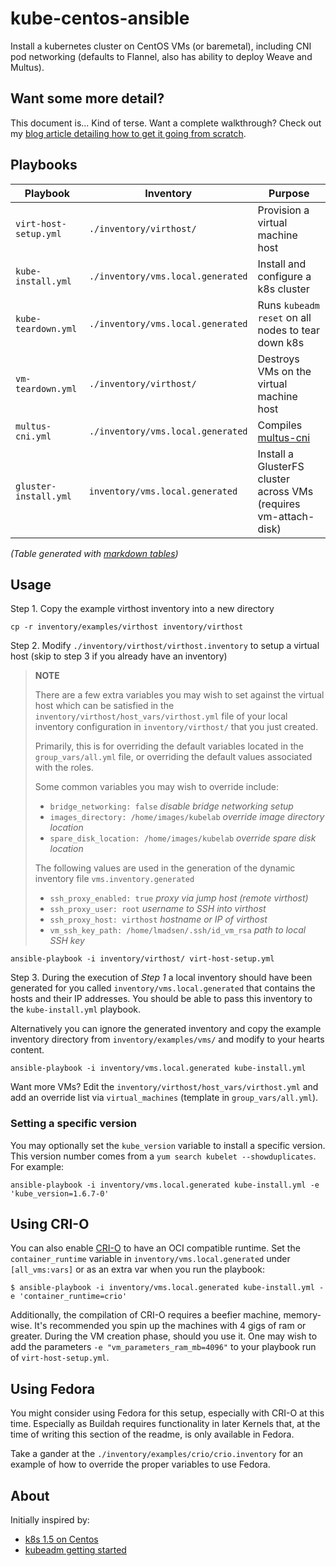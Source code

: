 # kube-centos-ansible

Install a kubernetes cluster on CentOS VMs (or baremetal), including CNI pod
networking (defaults to Flannel, also has ability to deploy Weave and Multus).

## Want some more detail?

This document is... Kind of terse. Want a complete walkthrough? Check out my
[blog article detailing how to get it going from scratch](http://dougbtv.com/nfvpe/2017/02/16/kubernetes-1.5-centos/).

## Playbooks

| Playbook              | Inventory                         | Purpose                                                          |
|-----------------------|-----------------------------------|------------------------------------------------------------------|
| `virt-host-setup.yml` | `./inventory/virthost/`           | Provision a virtual machine host                                 |
| `kube-install.yml`    | `./inventory/vms.local.generated` | Install and configure a k8s cluster                              |
| `kube-teardown.yml`   | `./inventory/vms.local.generated` | Runs `kubeadm reset` on all nodes to tear down k8s               |
| `vm-teardown.yml`     | `./inventory/virthost/`           | Destroys VMs on the virtual machine host                         |
| `multus-cni.yml`      | `./inventory/vms.local.generated` | Compiles [multus-cni](https://github.com/Intel-Corp/multus-cni)  |
| `gluster-install.yml` | `inventory/vms.local.generated`   | Install a GlusterFS cluster across VMs (requires vm-attach-disk) |


*(Table generated with [markdown tables](http://www.tablesgenerator.com/markdown_tables))*

## Usage

Step 1. Copy the example virthost inventory into a new directory

```
cp -r inventory/examples/virthost inventory/virthost
```

Step 2. Modify `./inventory/virthost/virthost.inventory` to setup a virtual
host (skip to step 3 if you already have an inventory)

> **NOTE**
>
> There are a few extra variables you may wish to set against the virtual host
> which can be satisfied in the `inventory/virthost/host_vars/virthost.yml`
> file of your local inventory configuration in `inventory/virthost/` that you
> just created.
>
> Primarily, this is for overriding the default variables located in the
> `group_vars/all.yml` file, or overriding the default values associated with
> the roles.
>
> Some common variables you may wish to override include:
>
> * `bridge_networking: false`  _disable bridge networking setup_
> * `images_directory: /home/images/kubelab`  _override image directory
>   location_
> * `spare_disk_location: /home/images/kubelab`  _override spare disk location_
>
> The following values are used in the generation of the dynamic inventory file
> `vms.inventory.generated`
>
> * `ssh_proxy_enabled: true`  _proxy via jump host (remote virthost)_
> * `ssh_proxy_user: root`  _username to SSH into virthost_
> * `ssh_proxy_host: virthost`  _hostname or IP of virthost_
> * `vm_ssh_key_path: /home/lmadsen/.ssh/id_vm_rsa`  _path to local SSH key_

```
ansible-playbook -i inventory/virthost/ virt-host-setup.yml
```

Step 3. During the execution of _Step 1_ a local inventory should have been
generated for you called `inventory/vms.local.generated` that contains the
hosts and their IP addresses. You should be able to pass this inventory to the
`kube-install.yml` playbook.

Alternatively you can ignore the generated inventory and copy the example
inventory directory from `inventory/examples/vms/` and modify to your hearts
content.

```
ansible-playbook -i inventory/vms.local.generated kube-install.yml
```


Want more VMs? Edit the `inventory/virthost/host_vars/virthost.yml` and add
an override list via `virtual_machines` (template in `group_vars/all.yml`).


### Setting a specific version

You may optionally set the `kube_version` variable to install a specific
version. This version number comes from a `yum search kubelet
--showduplicates`. For example:

```
ansible-playbook -i inventory/vms.local.generated kube-install.yml -e 'kube_version=1.6.7-0'
```

## Using CRI-O

You can also enable [CRI-O](http://cri-o.io/) to have an OCI compatible
runtime. Set the `container_runtime` variable in
`inventory/vms.local.generated` under `[all_vms:vars]` or as an extra var when
you run the playbook:

```
$ ansible-playbook -i inventory/vms.local.generated kube-install.yml -e 'container_runtime=crio'
```

Additionally, the compilation of CRI-O requires a beefier machine, memory-wise. It's recommended you spin up the machines with 4 gigs of ram or greater. During the VM creation phase, should you use it. One may wish to add the parameters `-e "vm_parameters_ram_mb=4096"` to your playbook run of `virt-host-setup.yml`.

## Using Fedora

You might consider using Fedora for this setup, especially with CRI-O at this time. Especially as Buildah requires functionality in later Kernels that, at the time of writing this section of the readme, is only available in Fedora.

Take a gander at the `./inventory/examples/crio/crio.inventory` for an example of how to override the proper variables to use Fedora.

## About

Initially inspired by:

* [k8s 1.5 on Centos](http://linoxide.com/containers/setup-kubernetes-kubeadm-centos/)
* [kubeadm getting started](https://kubernetes.io/docs/getting-started-guides/kubeadm/)



